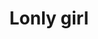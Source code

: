 ---
pid: LLP187
title: Lonly girl
location_transcription: I don't need too.
zipcode: 
outside_phl: 
neighborhood: 
age: '9'
age_range: 6-13
instagram: 
image_file_name: LLP_187.jpg
proposal_transcription: 
topic: Unknown,Women
topic_summary: 0, 0
type: 2D,Image
keywords_other: lonely, emotion, sad, girl
credit: 'Sabeyah Stansbury #'
image_labels: 
twitter: 
facebook: 
permalink: "/monuments/llp187/"
layout: item-page
---